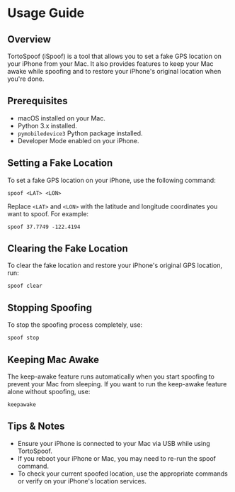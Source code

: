 # Usage Guide

## Overview

TortoSpoof (iSpoof) is a tool that allows you to set a fake GPS location on your iPhone from your Mac. It also provides features to keep your Mac awake while spoofing and to restore your iPhone's original location when you're done.

## Prerequisites

- macOS installed on your Mac.
- Python 3.x installed.
- `pymobiledevice3` Python package installed.
- Developer Mode enabled on your iPhone.

## Setting a Fake Location

To set a fake GPS location on your iPhone, use the following command:

```shell
spoof <LAT> <LON>
```

Replace `<LAT>` and `<LON>` with the latitude and longitude coordinates you want to spoof. For example:

```shell
spoof 37.7749 -122.4194
```

## Clearing the Fake Location

To clear the fake location and restore your iPhone's original GPS location, run:

```shell
spoof clear
```

## Stopping Spoofing

To stop the spoofing process completely, use:

```shell
spoof stop
```

## Keeping Mac Awake

The keep-awake feature runs automatically when you start spoofing to prevent your Mac from sleeping. If you want to run the keep-awake feature alone without spoofing, use:

```shell
keepawake
```

## Tips & Notes

- Ensure your iPhone is connected to your Mac via USB while using TortoSpoof.
- If you reboot your iPhone or Mac, you may need to re-run the spoof command.
- To check your current spoofed location, use the appropriate commands or verify on your iPhone's location services.
